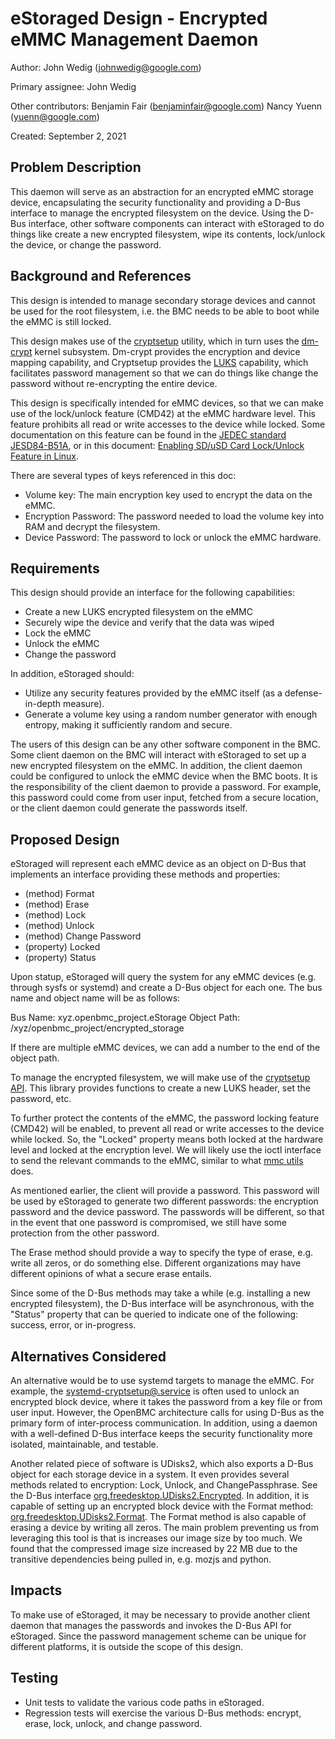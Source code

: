 
# eStoraged Design - Encrypted eMMC Management Daemon

Author: John Wedig (johnwedig@google.com)

Primary assignee: John Wedig

Other contributors:
Benjamin Fair (benjaminfair@google.com)
Nancy Yuenn (yuenn@google.com)

Created: September 2, 2021

## Problem Description

This daemon will serve as an abstraction for an encrypted eMMC storage device,
encapsulating the security functionality and providing a D-Bus interface to
manage the encrypted filesystem on the device. Using the D-Bus interface, other
software components can interact with eStoraged to do things like create a
new encrypted filesystem, wipe its contents, lock/unlock the device, or change
the password.

## Background and References

This design is intended to manage secondary storage devices and cannot be used
for the root filesystem, i.e. the BMC needs to be able to boot while the eMMC
is still locked.

This design makes use of the
[cryptsetup](https://gitlab.com/cryptsetup/cryptsetup) utility, which in turn
uses the [dm-crypt](https://en.wikipedia.org/wiki/Dm-crypt) kernel subsystem.
Dm-crypt provides the encryption and device mapping capability, and Cryptsetup
provides the [LUKS](https://en.wikipedia.org/wiki/Linux_Unified_Key_Setup)
capability, which facilitates password management so that we can do things like
change the password without re-encrypting the entire device.

This design is specifically intended for eMMC devices, so that we can make use
of the lock/unlock feature (CMD42) at the eMMC hardware level. This feature
prohibits all read or write accesses to the device while locked. Some
documentation on this feature can be found in the
[JEDEC standard JESD84-B51A](https://www.jedec.org/document_search?search_api_views_fulltext=jesd84-b51), or in this document:
[Enabling SD/uSD Card Lock/Unlock Feature in Linux](https://media-www.micron.com/-/media/client/global/documents/products/technical-note/sd-cards/tnsd01_enable_sd_lock_unlock_in_linux.pdf?rev=03f03a6bc0f8435fafa93a8fc8e88988).

There are several types of keys referenced in this doc:

- Volume key: The main encryption key used to encrypt the data on the eMMC.
- Encryption Password: The password needed to load the volume key into RAM and
  decrypt the filesystem.
- Device Password: The password to lock or unlock the eMMC hardware.

## Requirements

This design should provide an interface for the following capabilities:
- Create a new LUKS encrypted filesystem on the eMMC
- Securely wipe the device and verify that the data was wiped
- Lock the eMMC
- Unlock the eMMC
- Change the password

In addition, eStoraged should:
- Utilize any security features provided by the eMMC itself (as a
  defense-in-depth measure).
- Generate a volume key using a random number generator with enough entropy,
  making it sufficiently random and secure.

The users of this design can be any other software component in the BMC. Some
client daemon on the BMC will interact with eStoraged to set up a new encrypted
filesystem on the eMMC. In addition, the client daemon could be configured to
unlock the eMMC device when the BMC boots. It is the responsibility of the
client daemon to provide a password. For example, this password could come
from user input, fetched from a secure location, or the client daemon could
generate the passwords itself.

## Proposed Design

eStoraged will represent each eMMC device as an object on D-Bus that implements
an interface providing these methods and properties:
- (method) Format
- (method) Erase
- (method) Lock
- (method) Unlock
- (method) Change Password
- (property) Locked
- (property) Status

Upon statup, eStoraged will query the system for any eMMC devices (e.g. through
sysfs or systemd) and create a D-Bus object for each one. The bus name and
object name will be as follows:

Bus Name: xyz.openbmc_project.eStorage
Object Path: /xyz/openbmc_project/encrypted_storage

If there are multiple eMMC devices, we can add a number to the end of the
object path.

To manage the encrypted filesystem, we will make use of the
[cryptsetup API](https://mbroz.fedorapeople.org/libcryptsetup_API/). This
library provides functions to create a new LUKS header, set the password, etc.

To further protect the contents of the eMMC, the password locking feature
(CMD42) will be enabled, to prevent all read or write accesses to the device
while locked. So, the "Locked" property means both locked at the hardware level
and locked at the encryption level. We will likely use the ioctl interface to
send the relevant commands to the eMMC, similar to what
[mmc utils](https://git.kernel.org/pub/scm/utils/mmc/mmc-utils.git/) does.

As mentioned earlier, the client will provide a password. This password will
be used by eStoraged to generate two different passwords: the encryption
password and the device password. The passwords will be different, so that in
the event that one password is compromised, we still have some protection from
the other password.

The Erase method should provide a way to specify the type of erase, e.g. write
all zeros, or do something else. Different organizations may have different
opinions of what a secure erase entails.

Since some of the D-Bus methods may take a while (e.g. installing a new
encrypted filesystem), the D-Bus interface will be asynchronous, with the
"Status" property that can be queried to indicate one of the following:
success, error, or in-progress.

## Alternatives Considered
An alternative would be to use systemd targets to manage the eMMC. For example,
the
[systemd-cryptsetup@.service](https://www.freedesktop.org/software/systemd/man/systemd-cryptsetup@.service.html)
is often used to unlock an encrypted block device, where it takes the password
from a key file or from user input. However, the OpenBMC architecture calls for
using D-Bus as the primary form of inter-process communication. In addition,
using a daemon with a well-defined D-Bus interface keeps the security
functionality more isolated, maintainable, and testable.

Another related piece of software is UDisks2, which also exports a D-Bus object
for each storage device in a system. It even provides several methods related
to encryption: Lock, Unlock, and ChangePassphrase. See the D-Bus interface
[org.freedesktop.UDisks2.Encrypted](http://storaged.org/doc/udisks2-api/2.7.5/gdbus-org.freedesktop.UDisks2.Encrypted.html).
In addition, it is capable of setting up an encrypted block device with the
Format method: [org.freedesktop.UDisks2.Format](http://storaged.org/doc/udisks2-api/latest/gdbus-org.freedesktop.UDisks2.Block.html#gdbus-method-org-freedesktop-UDisks2-Block.Format).
The Format method is also capable of erasing a device by writing all zeros. The
main problem preventing us from leveraging this tool is that is increases our
image size by too much. We found that the compressed image size increased by 22
MB due to the transitive dependencies being pulled in, e.g. mozjs and python.

## Impacts
To make use of eStoraged, it may be necessary to provide another client daemon
that manages the passwords and invokes the D-Bus API for eStoraged. Since the
password management scheme can be unique for different platforms, it is outside
the scope of this design.

## Testing
- Unit tests to validate the various code paths in eStoraged.
- Regression tests will exercise the various D-Bus methods: encrypt, erase,
  lock, unlock, and change password.
